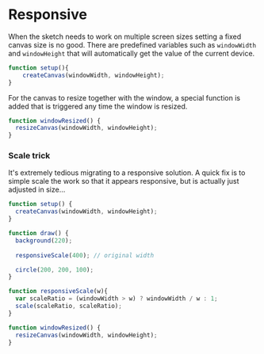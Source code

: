 # Responsive

When the sketch needs to work on multiple screen sizes setting a fixed canvas size is no good. There are predefined variables such as `windowWidth` and `windowHeight` that will automatically get the value of the current device.

```javascript
function setup(){
    createCanvas(windowWidth, windowHeight);
}
```

For the canvas to resize together with the window, a special function is added that is triggered any time the window is resized.

```javascript
function windowResized() {
  resizeCanvas(windowWidth, windowHeight);
}
```

### Scale trick

It's extremely tedious migrating to a responsive solution. A quick fix is to simple scale the work so that it appears responsive, but is actually just adjusted in size…

```javascript
function setup() {
  createCanvas(windowWidth, windowHeight);
}

function draw() {
  background(220);
  
  responsiveScale(400); // original width

  circle(200, 200, 100);
}

function responsiveScale(w){
  var scaleRatio = (windowWidth > w) ? windowWidth / w : 1;
  scale(scaleRatio, scaleRatio);
}

function windowResized() {
  resizeCanvas(windowWidth, windowHeight);
}
```


